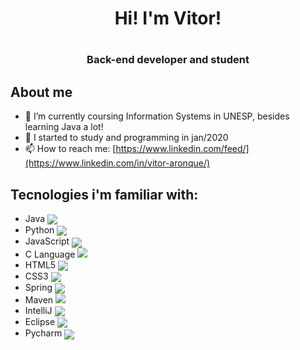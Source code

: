 
<h1 align="center"> Hi! I'm Vitor!<h1/>
<h3 align="center"> Back-end developer and student<h3/>   

## About me
- 🌱 I’m currently coursing Information Systems in UNESP, besides learning Java a lot!
- 🤔 I started to study and programming in jan/2020
- 📫 How to reach me: [https://www.linkedin.com/feed/](https://www.linkedin.com/in/vitor-aronque/)
 
## Tecnologies i'm familiar with:
- Java <img src="https://img.icons8.com/dusk/48/000000/java-coffee-cup-logo.png" align="center"/>
- Python <img src="https://img.icons8.com/dusk/48/000000/python.png" align="center"/>
- JavaScript <img src="https://img.icons8.com/dusk/48/000000/javascript-logo.png" align="center"/>
- C Language <img src="https://img.icons8.com/plasticine/48/000000/c.png"/>
- HTML5 <img src="https://img.icons8.com/dusk/48/000000/html-5.png" align="center"/>
- CSS3 <img src="https://img.icons8.com/dusk/48/000000/css3.png" align="center"/>
- Spring <img src="https://img.icons8.com/color/48/000000/spring-logo.png" align="center"/>
- Maven <img src="https://img.icons8.com/ios/48/000000/maven-ios.png"/>
- IntelliJ <img src="https://img.icons8.com/color/48/000000/intellij-idea.png" align="center"/>
- Eclipse <img src="https://img.icons8.com/officel/48/000000/java-eclipse.png" align="center"/>
- Pycharm <img src="https://img.icons8.com/color/48/000000/pycharm.png" align="center"/>
